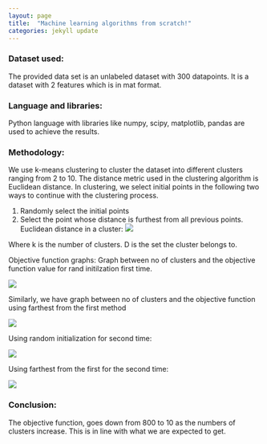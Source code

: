 ```yaml
---
layout: page
title:  "Machine learning algorithms from scratch!"
categories: jekyll update
---
```

### Dataset used:
The provided data set is an unlabeled dataset with 300 datapoints. It is a dataset with 2
features which is in mat format.
### Language and libraries:
Python language with libraries like numpy, scipy, matplotlib, pandas are used to achieve the
results.

### Methodology:
We use k-means clustering to cluster the dataset into different clusters ranging from 2 to 10.
The distance metric used in the clustering algorithm is Euclidean distance.
In clustering, we select initial points in the following two ways to continue with the clustering
process.
1. Randomly select the initial points
2. Select the point whose distance is furthest from all previous points.
Euclidean distance in a cluster: ![](images/equation.png)


Where k is the number of clusters.
D is the set the cluster belongs to.

Objective function graphs:
Graph between no of clusters and the objective function value for rand initilzation first time.

![](images/rand_graph.png)

Similarly, we have graph between no of clusters and the objective function using farthest from
the first method

![](images/farthest_from_first.png)

Using random initialization for second time:

![](images/rand_init2.png)

Using farthest from the first for the second time:

![](images/farthest_from_first2.png)

### Conclusion:
The objective function, goes down from 800 to 10 as the numbers of clusters increase. This is in
line with what we are expected to get.
